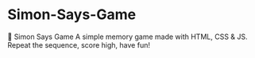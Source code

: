 # Simon-Says-Game
🔹 Simon Says Game A simple memory game made with HTML, CSS &amp; JS. Repeat the sequence, score high, have fun!
